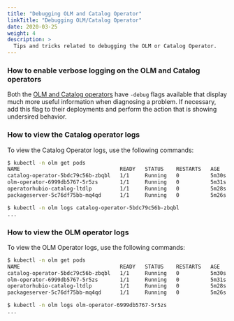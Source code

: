 ```yaml
---
title: "Debugging OLM and Catalog Operator"
linkTitle: "Debugging OLM/Catalog Operator"
date: 2020-03-25
weight: 4
description: >
  Tips and tricks related to debugging the OLM or Catalog Operator.
---
```


### How to enable verbose logging on the OLM and Catalog operators

Both the [OLM and Catalog operators][olm-arch-doc] have `-debug` flags available that display much more useful information when diagnosing a problem. If necessary, add this flag to their deployments and perform the action that is showing undersired behavior.

### How to view the Catalog operator logs

To view the Catalog Operator logs, use the following commands:

```bash
$ kubectl -n olm get pods
NAME                                READY   STATUS    RESTARTS   AGE
catalog-operator-5bdc79c56b-zbqbl   1/1     Running   0          5m30s
olm-operator-6999db5767-5r5zs       1/1     Running   0          5m31s
operatorhubio-catalog-ltdlp         1/1     Running   0          5m28s
packageserver-5c76df75bb-mq4qd      1/1     Running   0          5m26s

$ kubectl -n olm logs catalog-operator-5bdc79c56b-zbqbl
...
```

### How to view the OLM operator logs

To view the OLM Operator logs, use the following commands:

```bash
$ kubectl -n olm get pods
NAME                                READY   STATUS    RESTARTS   AGE
catalog-operator-5bdc79c56b-zbqbl   1/1     Running   0          5m30s
olm-operator-6999db5767-5r5zs       1/1     Running   0          5m31s
operatorhubio-catalog-ltdlp         1/1     Running   0          5m28s
packageserver-5c76df75bb-mq4qd      1/1     Running   0          5m26s

$ kubectl -n olm logs olm-operator-6999db5767-5r5zs
...
```

[olm-arch-doc]: /docs/concepts/olm-architecture
